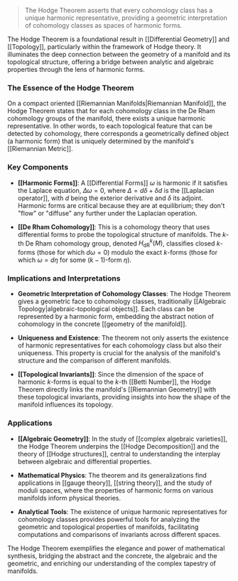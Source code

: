 > The Hodge Theorem asserts that every cohomology class has a unique harmonic representative, providing a geometric interpretation of cohomology classes as spaces of harmonic forms.

The Hodge Theorem is a foundational result in [[Differential Geometry]] and [[Topology]], particularly within the framework of Hodge theory. It illuminates the deep connection between the geometry of a manifold and its topological structure, offering a bridge between analytic and algebraic properties through the lens of harmonic forms.

### The Essence of the Hodge Theorem

On a compact oriented [[Riemannian Manifolds|Riemannian Manifold]], the Hodge Theorem states that for each cohomology class in the De Rham cohomology groups of the manifold, there exists a unique harmonic representative. In other words, to each topological feature that can be detected by cohomology, there corresponds a geometrically defined object (a harmonic form) that is uniquely determined by the manifold's [[Riemannian Metric]].

### Key Components

- **[[Harmonic Forms]]**: A [[Differential Forms]] $\omega$ is harmonic if it satisfies the Laplace equation, $\Delta \omega = 0$, where $\Delta = d\delta + \delta d$ is the [[Laplacian operator]], with $d$ being the exterior derivative and $\delta$ its adjoint. Harmonic forms are critical because they are at equilibrium; they don't "flow" or "diffuse" any further under the Laplacian operation.

- **[[De Rham Cohomology]]**: This is a cohomology theory that uses differential forms to probe the topological structure of manifolds. The $k$-th De Rham cohomology group, denoted $H^k_{\text{dR}}(M)$, classifies closed $k$-forms (those for which $d\omega = 0$) modulo the exact $k$-forms (those for which $\omega = d\eta$ for some $(k-1)$-form $\eta$).

### Implications and Interpretations

- **Geometric Interpretation of Cohomology Classes**: The Hodge Theorem gives a geometric face to cohomology classes, traditionally [[Algebraic Topology|algebraic-topological objects]]. Each class can be represented by a harmonic form, embedding the abstract notion of cohomology in the concrete [[geometry of the manifold]].

- **Uniqueness and Existence**: The theorem not only asserts the existence of harmonic representatives for each cohomology class but also their uniqueness. This property is crucial for the analysis of the manifold's structure and the comparison of different manifolds.

- **[[Topological Invariants]]**: Since the dimension of the space of harmonic $k$-forms is equal to the $k$-th [[Betti Number]], the Hodge Theorem directly links the manifold's [[Riemannian Geometry]] with these topological invariants, providing insights into how the shape of the manifold influences its topology.

### Applications

- **[[Algebraic Geometry]]**: In the study of [[complex algebraic varieties]], the Hodge Theorem underpins the [[Hodge Decomposition]] and the theory of [[Hodge structures]], central to understanding the interplay between algebraic and differential properties.

- **Mathematical Physics**: The theorem and its generalizations find applications in [[gauge theory]], [[string theory]], and the study of moduli spaces, where the properties of harmonic forms on various manifolds inform physical theories.

- **Analytical Tools**: The existence of unique harmonic representatives for cohomology classes provides powerful tools for analyzing the geometric and topological properties of manifolds, facilitating computations and comparisons of invariants across different spaces.

The Hodge Theorem exemplifies the elegance and power of mathematical synthesis, bridging the abstract and the concrete, the algebraic and the geometric, and enriching our understanding of the complex tapestry of manifolds.
